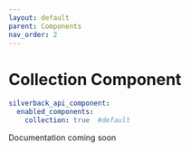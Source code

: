 ```yaml
---
layout: default
parent: Components
nav_order: 2
---
```

# Collection Component

```yaml
silverback_api_component:
  enabled_components:
    collection: true  #default
```

Documentation coming soon
